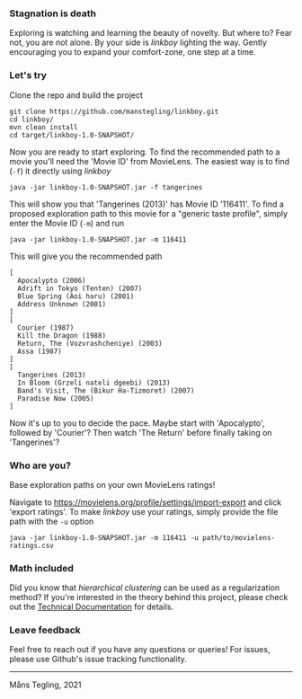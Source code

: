 ### Stagnation is death

Exploring is watching and learning the beauty of novelty. But where to?
Fear not, you are not alone. By your side is _linkboy_ lighting the way.
Gently encouraging you to expand your comfort-zone, one step at a time.


### Let's try

Clone the repo and build the project

```
git clone https://github.com/manstegling/linkboy.git
cd linkboy/
mvn clean install
cd target/linkboy-1.0-SNAPSHOT/
```
Now you are ready to start exploring. To find the recommended path to a movie you'll
need the 'Movie ID' from MovieLens. The easiest way is to find (`-f`) it directly
using _linkboy_
```
java -jar linkboy-1.0-SNAPSHOT.jar -f tangerines
```
This will show you that 'Tangerines (2013)' has Movie ID '116411'. To find a proposed
exploration path to this movie for a "generic taste profile", simply enter the Movie ID
(`-m`) and run
```
java -jar linkboy-1.0-SNAPSHOT.jar -m 116411
```
This will give you the recommended path
```
[
  Apocalypto (2006)
  Adrift in Tokyo (Tenten) (2007)
  Blue Spring (Aoi haru) (2001)
  Address Unknown (2001)
]
[
  Courier (1987)
  Kill the Dragon (1988)
  Return, The (Vozvrashcheniye) (2003)
  Assa (1987)
]
[
  Tangerines (2013)
  In Bloom (Grzeli nateli dgeebi) (2013)
  Band's Visit, The (Bikur Ha-Tizmoret) (2007)
  Paradise Now (2005)
]
```
Now it's up to you to decide the pace. Maybe start with 'Apocalypto', followed by
'Courier'? Then watch 'The Return' before finally taking on 'Tangerines'?  

### Who are you?

Base exploration paths on your own MovieLens ratings!

Navigate to https://movielens.org/profile/settings/import-export and click 'export ratings'.
To make _linkboy_ use your ratings, simply provide the file path with the `-u` option
```
java -jar linkboy-1.0-SNAPSHOT.jar -m 116411 -u path/to/movielens-ratings.csv
```

### Math included

Did you know that _hierarchical clustering_ can be used as a regularization method? 
If you're interested in the theory behind this project, please check out the 
[Technical Documentation](doc/DOCUMENTATION.md) for details.


### Leave feedback

Feel free to reach out if you have any questions or queries! For issues, please use
Github's issue tracking functionality.

 ----

Måns Tegling, 2021
